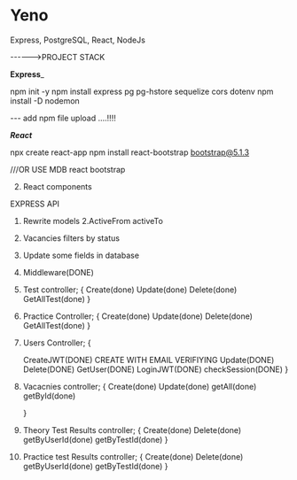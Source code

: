 # Yeno
Express, PostgreSQL, React, NodeJs

------>PROJECT STACK

____Express_____

npm init -y
npm install express pg pg-hstore sequelize cors dotenv
npm install -D nodemon

--- add npm file upload ....!!!!

___React___

npx create react-app 
npm install react-bootstrap bootstrap@5.1.3

///OR USE MDB react bootstrap 



 
2. React components




EXPRESS API 


1. Rewrite models
2.ActiveFrom activeTo 
3. Vacancies filters by status
3. Update some fields in database
4. Middleware(DONE) 


1. Test controller;
	{
	Create(done)
	Update(done)
	Delete(done) 
	GetAllTest(done)
	}


2. Practice Controller;
	{
	Create(done)
	Update(done)
	Delete(done) 
	GetAllTest(done)
	}

3. Users Controller; 
	{
	
	CreateJWT(DONE) CREATE WITH EMAIL VERIFIYING
	Update(DONE)
	Delete(DONE)
	GetUser(DONE)
	LoginJWT(DONE)
	checkSession(DONE) 
	}

4. Vacacnies controller;
	{
	Create(done)
	Update(done)
	getAll(done)
	getById(done)
	
	
	}


5. Theory Test Results controller;
	{
	Create(done)
	Delete(done)
	getByUserId(done)
	getByTestId(done)
	}

6. Practice test Results controller;
	{
	Create(done)
	Delete(done)
	getByUserId(done)
	getByTestId(done)
	}



